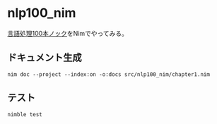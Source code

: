 # nlp100_nim
[言語処理100本ノック](https://nlp100.github.io/ja/)をNimでやってみる。

## ドキュメント生成
`nim doc --project --index:on -o:docs src/nlp100_nim/chapter1.nim`

## テスト
`nimble test`